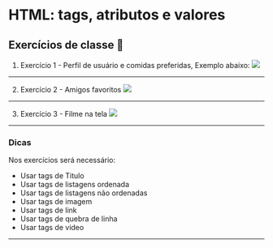 
# HTML: tags, atributos e valores

## Exercícios de classe 🏫

1. Exercício 1 - Perfil de usuário e comidas preferidas, Exemplo abaixo:
    ![](https://i.imgur.com/RjKOTjD.png)

---

2. Exercício 2 -  Amigos favoritos
    ![](https://i.imgur.com/2llw7H6.png)
    
---

3. Exercício 3 - Filme na tela
    ![](https://i.imgur.com/BdVUR2q.png)
---
### Dicas

Nos exercícios será necessário:

- Usar tags de Titulo
- Usar tags de listagens ordenada
- Usar tags de listagens não ordenadas
- Usar tags de imagem
- Usar tags de link
- Usar tags de quebra de linha
- Usar tags de video
---


